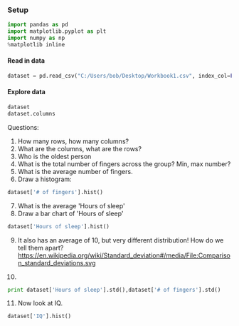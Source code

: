 ### Setup

```python
import pandas as pd
import matplotlib.pyplot as plt
import numpy as np
%matplotlib inline
```

#### Read in data

```python
dataset = pd.read_csv("C:/Users/bob/Desktop/Workbook1.csv", index_col=False)
```

#### Explore data
```python
dataset
dataset.columns
```

Questions:
1. How many rows, how many columns?
2. What are the columns, what are the rows?
3. Who is the oldest person
4. What is the total number of fingers across the group? Min, max number?
5. What is the average number of fingers.
6. Draw a histogram:
```python
dataset['# of fingers'].hist()
```
7. What is the average 'Hours of sleep'
8. Draw a bar chart of 'Hours of sleep'
```python
dataset['Hours of sleep'].hist()
```
9. It also has an average of 10, but very different distribution! How do we tell them apart?
https://en.wikipedia.org/wiki/Standard_deviation#/media/File:Comparison_standard_deviations.svg

10.
```python
print dataset['Hours of sleep'].std(),dataset['# of fingers'].std()
```

11. Now look at IQ.
```python
dataset['IQ'].hist()
```
